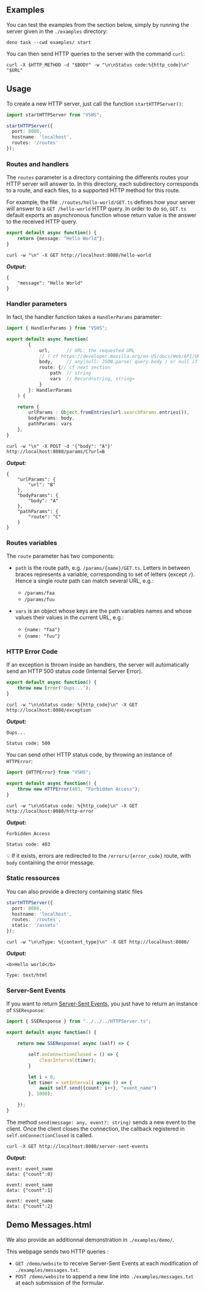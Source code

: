 ## Examples

You can test the examples from the section below, simply by running the server given in the `./examples` directory:
```shell
deno task --cwd examples/ start
```

You can then send HTTP queries to the server with the command `curl`:
```shell
curl -X $HTTP_METHOD -d "$BODY" -w "\n\nStatus code:%{http_code}\n" "$URL"
```

## Usage

To create a new HTTP server, just call the function `startHTTPServer()`:
```typescript
import startHTTPServer from "VSHS";

startHTTPServer({
  port: 8080,
  hostname: 'localhost',
  routes: '/routes'
});
```

### Routes and handlers

The `routes` parameter is a directory containing the differents routes your HTTP server will answer to. In this directory, each subdirectory corresponds to a route, and each files, to a supported HTTP method for this route.

For example, the file `./routes/hello-world/GET.ts` defines how your server will answer to a `GET /hello-world` HTTP query. In order to do so, `GET.ts` default exports an asynchronous function whose return value is the answer to the received HTTP query.

```typescript
export default async function() {
	return {message: "Hello World"};
}
```

```shell
curl -w "\n" -X GET http://localhost:8080/hello-world
```
***Output:***
```
{
	"message": "Hello World"
}
```

### Handler parameters

In fact, the handler function takes a `HandlerParams` parameter:
```typescript
import { HandlerParams } from "VSHS";

export default async function(
		{
			url,	  // URL: the requested URL
			// ( cf https://developer.mozilla.org/en-US/docs/Web/API/URL )
			body,	  // any|null: JSON.parse( query.body ) or null if empty body.
			route: {// cf next section
				path  // string
				vars  // Record<string, string>
			}
		}: HandlerParams			
	) {

	return {
		urlParams : Object.fromEntries(url.searchParams.entries()),
		bodyParams: body,
		pathParams: vars
	};
}
```

```shell
curl -w "\n" -X POST -d '{"body": "A"}' http://localhost:8080/params/C?url=B
```
***Output:***
```
{
    "urlParams": {
        "url": "B"
    },
    "bodyParams": {
        "body": "A"
    },
    "pathParams": {
        "route": "C"
    }
}
```

### Routes variables

The `route` parameter has two components:

- `path` is the route path, e.g. `/params/{name}/GET.ts`. Letters in between braces represents a variable, corresponding to set of letters (except `/`). Hence a single route path can match several URL, e.g.:
  - `/params/faa`
  - `/params/fuu`

- `vars` is an object whose keys are the path variables names and whose values their values in the current URL, e.g.:
  - `{name: "faa"}`
  - `{name: "fuu"}`


### HTTP Error Code

If an exception is thrown inside an handlers, the server will automatically send an HTTP 500 status code (Internal Server Error).

```typescript
export default async function() {
	throw new Error('Oups...');
}
```

```shell
curl -w "\n\nStatus code: %{http_code}\n" -X GET http://localhost:8080/exception
```
***Output:***
```
Oups...

Status code: 500
```

You can send other HTTP status code, by throwing an instance of `HTTPError`:
```typescript
import {HTTPError} from "VSHS";

export default async function() {
	throw new HTTPError(403, "Forbidden Access");
}
```

```shell
curl -w "\n\nStatus code: %{http_code}\n" -X GET http://localhost:8080/http-error
```
***Output:***
```
Forbidden Access

Status code: 403
```

💡 If it exists, errors are redirected to the `/errors/{error_code}` route, with `body` containing the error message.

### Static ressources

You can also provide a directory containing static files 

```ts
startHTTPServer({
  port: 8080,
  hostname: 'localhost',
  routes: '/routes',
  static: '/assets'
});
```

```shell
curl -w "\n\nType: %{content_type}\n" -X GET http://localhost:8080/
```
***Output:***
```
<b>Hello world</b>

Type: text/html
```

### Server-Sent Events

If you want to return [Server-Sent Events](https://developer.mozilla.org/en-US/docs/Web/API/Server-sent_events/Using_server-sent_events), you just have to return an instance of `SSEResponse`:
```typescript
import { SSEResponse } from "../../../HTTPServer.ts";

export default async function() {

	return new SSEResponse( async (self) => {

		self.onConnectionClosed = () => {
			clearInterval(timer);
		}

		let i = 0;
		let timer = setInterval( async () => {
			await self.send({count: i++}, "event_name")
		}, 1000);

	});
}
```

The method `send(message: any, event?: string)` sends a new event to the client. Once the client closes the connection, the callback registered in `self.onConnectionClosed` is called.

```shell
curl -X GET http://localhost:8080/server-sent-events
```
***Output:***
```
event: event_name
data: {"count":0}

event: event_name
data: {"count":1}

event: event_name
data: {"count":2}
```

## Demo Messages.html

We also provide an additionnal demonstration in `./examples/demo/`.

This webpage sends two HTTP queries :
- `GET /demo/website` to receive Server-Sent Events at each modification of `./examples/messages.txt`.
- `POST /demo/website` to append a new line into `./examples/messages.txt` at each submission of the formular.
